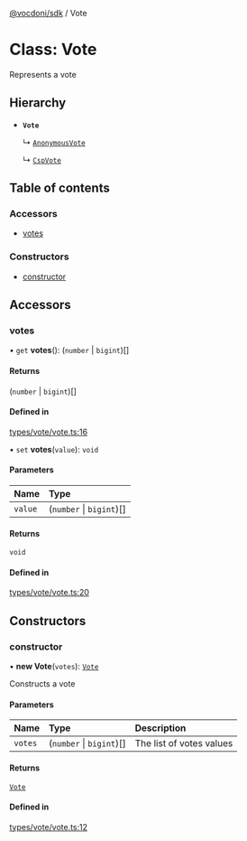[@vocdoni/sdk](/sdk) / Vote

# Class: Vote

Represents a vote

## Hierarchy

- **`Vote`**

  ↳ [`AnonymousVote`](AnonymousVote)

  ↳ [`CspVote`](CspVote)

## Table of contents

### Accessors

- [votes](Vote#votes)

### Constructors

- [constructor](Vote#constructor)

## Accessors

### votes

• `get` **votes**(): (`number` \| `bigint`)[]

#### Returns

(`number` \| `bigint`)[]

#### Defined in

[types/vote/vote.ts:16](https://github.com/vocdoni/vocdoni-sdk/blob/1053e59/src/types/vote/vote.ts#L16)

• `set` **votes**(`value`): `void`

#### Parameters

| Name | Type |
| :------ | :------ |
| `value` | (`number` \| `bigint`)[] |

#### Returns

`void`

#### Defined in

[types/vote/vote.ts:20](https://github.com/vocdoni/vocdoni-sdk/blob/1053e59/src/types/vote/vote.ts#L20)

## Constructors

### constructor

• **new Vote**(`votes`): [`Vote`](Vote)

Constructs a vote

#### Parameters

| Name | Type | Description |
| :------ | :------ | :------ |
| `votes` | (`number` \| `bigint`)[] | The list of votes values |

#### Returns

[`Vote`](Vote)

#### Defined in

[types/vote/vote.ts:12](https://github.com/vocdoni/vocdoni-sdk/blob/1053e59/src/types/vote/vote.ts#L12)
